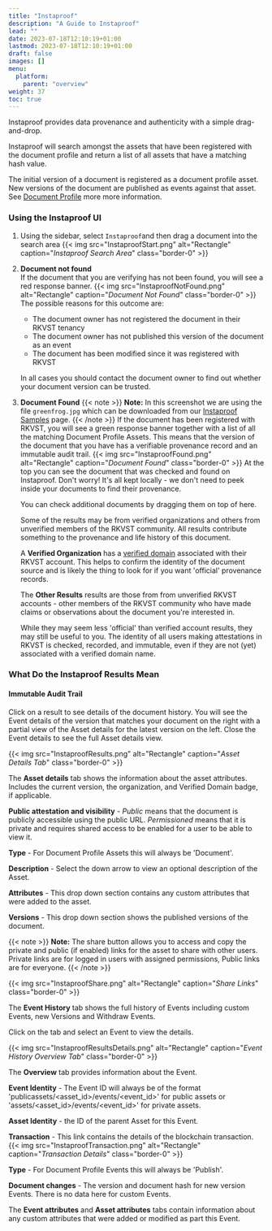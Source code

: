 ```yaml
---
title: "Instaproof"
description: "A Guide to Instaproof"
lead: ""
date: 2023-07-18T12:10:19+01:00
lastmod: 2023-07-18T12:10:19+01:00
draft: false
images: []
menu: 
  platform:
    parent: "overview"
weight: 37
toc: true
---
```

Instaproof provides data provenance and authenticity with a simple drag-and-drop.

Instaproof will search amongst the assets that have been registered with the document profile and return a list of all assets that have a matching hash value.

The initial version of a document is registered as a document profile asset. New versions of the document are published as events against that asset. See [Document Profile](/developers/developer-patterns/document-profile) more more information.

### Using the Instaproof UI

1. Using the sidebar, select `Instaproof`and then drag a document into the search area
{{< img src="InstaproofStart.png" alt="Rectangle" caption="<em>Instaproof Search Area</em>" class="border-0" >}}
1. **Document not found**  
If the document that you are verifying has not been found, you will see a red response banner.
{{< img src="InstaproofNotFound.png" alt="Rectangle" caption="<em>Document Not Found</em>" class="border-0" >}}
  The possible reasons for this outcome are:

   * The document owner has not registered the document in their RKVST tenancy
   * The document owner has not published this version of the document as an event
   * The document has been modified since it was registered with RKVST

   In all cases you should contact the document owner to find out whether your document version can be trusted.

1. **Document Found**
{{< note >}}
**Note:** In this screenshot we are using the file `greenfrog.jpg` which can be downloaded from our [Instaproof Samples](https://github.com/rkvst/instaproof-samples/tree/main/media) page.
{{< /note >}}
If the document has been registered with RKVST, you will see a green response banner together with a list of all the matching Document Profile Assets. This means that the version of the document that you have has a verifiable provenance record and an immutable audit trail.
{{< img src="InstaproofFound.png" alt="Rectangle" caption="<em>Document Found</em>" class="border-0" >}}
At the top you can see the document that was checked and found on Instaproof. Don't worry! It's all kept locally - we don't need to peek inside your documents to find their provenance.  

    You can check additional documents by dragging them on top of here.

    Some of the results may be from verified organizations and others from unverified members of the RKVST community. All results contribute something to the provenance and life history of this document.

    A **Verified Organization** has a [verified domain](/platform/administration/verified-domain/) associated with their RKVST account. This helps to confirm the identity of the document source and is likely the thing to look for if you want 'official' provenance records.

    The **Other Results** results are those from from unverified RKVST accounts - other members of the RKVST community who have made claims or observations about the document you're interested in.

    While they may seem less 'official' than verified account results, they may still be useful to you. The identity of all users making attestations in RKVST is checked, recorded, and immutable, even if they are not (yet) associated with a verified domain name.

### What Do the Instaproof Results Mean

#### Immutable Audit Trail

Click on a result to see details of the document history. You will see the Event details of the version that matches your document on the right with a partial view of the Asset details for the latest version on the left. Close the Event details to see the full Asset details view.

{{< img src="InstaproofResults.png" alt="Rectangle" caption="<em>Asset Details Tab</em>" class="border-0" >}}

The **Asset details** tab shows the information about the asset attributes.
Includes the current version, the organization, and Verified Domain badge, if applicable. 

**Public attestation and visibility** - *Public* means that the document is publicly accessible using the public URL. *Permissioned* means that it is private and requires shared access to be enabled for a user to be able to view it.

**Type** - For Document Profile Assets this will always be 'Document'.

**Description** - Select the down arrow to view an optional description of the Asset.

**Attributes** - This drop down section contains any custom attributes that were added to the asset.

**Versions** - This drop down section shows the published versions of the document.

{{< note >}}
**Note:**
The share button allows you to access and copy the private and public (if enabled) links for the asset to share with other users. Private links are for logged in users with assigned permissions, Public links are for everyone.
{{< /note >}}

{{< img src="InstaproofShare.png" alt="Rectangle" caption="<em>Share Links</em>" class="border-0" >}}

The **Event History** tab shows the full history of Events including custom Events, new Versions and Withdraw Events.

Click on the tab and select an Event to view the details.

{{< img src="InstaproofResultsDetails.png" alt="Rectangle" caption="<em>Event History Overview Tab</em>" class="border-0" >}}

The **Overview** tab provides information about the Event.

**Event Identity** -  The Event ID will always be of the format 'publicassets/<asset_id>/events/<event_id>' for public assets or 'assets/<asset_id>/events/<event_id>' for private assets.

**Asset Identity** - the ID of the parent Asset for this Event.

**Transaction** - This link contains the details of the blockchain transaction.
{{< img src="InstaproofTransaction.png" alt="Rectangle" caption="<em>Transaction Details</em>" class="border-0" >}}

**Type** - For Document Profile Events this will always be 'Publish'.

**Document changes** - The version and document hash for new version Events. There is no data here for custom Events. 

The **Event attributes** and **Asset attributes** tabs contain information about any custom attributes that were added or modified as part this Event. 


